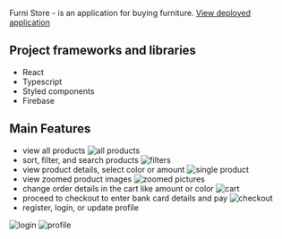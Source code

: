 Furni Store - is an application for buying furniture. [View deployed application](https://furni-store2023.netlify.app/)

## Project frameworks and libraries
- React
- Typescript
- Styled components
- Firebase

## Main Features
- view all products
![all products](https://user-images.githubusercontent.com/55228345/231177761-d5a8415a-f948-445c-8206-bf4fc7c75553.png)
- sort, filter, and search products
![filters](https://user-images.githubusercontent.com/55228345/231177922-416de7bc-7ee0-48b1-93bf-d7886037b8a9.png)
- view product details, select color or amount
![single product](https://user-images.githubusercontent.com/55228345/231178040-bbf957b7-51c9-4f98-b468-0edec2c6e45c.png)
- view zoomed product images
![zoomed pictures](https://user-images.githubusercontent.com/55228345/231178145-7c59fe11-c98c-4533-98a9-9d90c6bcf692.png)
- change order details in the cart like amount or color
![cart](https://user-images.githubusercontent.com/55228345/231178260-dc0c80f8-dd1e-4aa9-8bfb-6ca788d935e1.png)
- proceed to checkout to enter bank card details and pay
![checkout](https://user-images.githubusercontent.com/55228345/231178833-82c63dab-1852-4812-ac53-0df02c55670c.png)
- register, login, or update profile 

![login](https://user-images.githubusercontent.com/55228345/231180041-254bc4f2-fe67-483e-a98d-865d1960ff7c.png)
![profile](https://user-images.githubusercontent.com/55228345/231180149-5122b362-9b4c-4fef-9f41-880934a28822.png)


